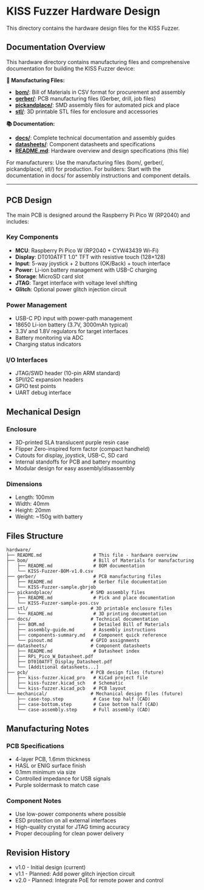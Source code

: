 # KISS Fuzzer Hardware Design

This directory contains the hardware design files for the KISS Fuzzer.

## Documentation Overview

This hardware directory contains manufacturing files and comprehensive documentation for building the KISS Fuzzer device:

**📁 Manufacturing Files:**
- **[bom/](bom/)**: Bill of Materials in CSV format for procurement and assembly
- **[gerber/](gerber/)**: PCB manufacturing files (Gerber, drill, job files)
- **[pickandplace/](pickandplace/)**: SMD assembly files for automated pick and place
- **[stl/](stl/)**: 3D printable STL files for enclosure and accessories

**📚 Documentation:**
- **[docs/](docs/)**: Complete technical documentation and assembly guides
- **[datasheets/](datasheets/)**: Component datasheets and specifications
- **[README.md](README.md)**: Hardware overview and design specifications (this file)

For manufacturers: Use the manufacturing files (bom/, gerber/, pickandplace/, stl/) for production.
For builders: Start with the documentation in docs/ for assembly instructions and component details.

---

## PCB Design

The main PCB is designed around the Raspberry Pi Pico W (RP2040) and includes:

### Key Components
- **MCU**: Raspberry Pi Pico W (RP2040 + CYW43439 Wi-Fi)
- **Display**: DT010ATFT 1.0" TFT with resistive touch (128×128)
- **Input**: 5-way joystick + 2 buttons (OK/Back) + touch interface
- **Power**: Li-ion battery management with USB-C charging
- **Storage**: MicroSD card slot
- **JTAG**: Target interface with voltage level shifting
- **Glitch**: Optional power glitch injection circuit

### Power Management
- USB-C PD input with power-path management
- 18650 Li-ion battery (3.7V, 3000mAh typical)
- 3.3V and 1.8V regulators for target interfaces
- Battery monitoring via ADC
- Charging status indicators

### I/O Interfaces
- JTAG/SWD header (10-pin ARM standard)
- SPI/I2C expansion headers
- GPIO test points
- UART debug interface

## Mechanical Design

### Enclosure
- 3D-printed SLA translucent purple resin case
- Flipper Zero-inspired form factor (compact handheld)
- Cutouts for display, joystick, USB-C, SD card
- Internal standoffs for PCB and battery mounting
- Modular design for easy assembly/disassembly

### Dimensions
- Length: 100mm
- Width: 40mm  
- Height: 20mm
- Weight: ~150g with battery

## Files Structure

```
hardware/
├── README.md                   # This file - hardware overview
├── bom/                        # Bill of Materials for manufacturing
│   ├── README.md               # BOM documentation
│   └── KISS-Fuzzer-BOM-v1.0.csv
├── gerber/                     # PCB manufacturing files
│   ├── README.md               # Gerber file documentation
│   └── KISS-Fuzzer-sample.gbrjob
├── pickandplace/              # SMD assembly files  
│   ├── README.md               # Pick and place documentation
│   └── KISS-Fuzzer-sample-pos.csv
├── stl/                       # 3D printable enclosure files
│   └── README.md               # 3D printing documentation
├── docs/                      # Technical documentation
│   ├── BOM.md                  # Detailed Bill of Materials
│   ├── assembly-guide.md       # Assembly instructions
│   ├── components-summary.md   # Component quick reference
│   └── pinout.md              # GPIO assignments
├── datasheets/                # Component datasheets
│   ├── README.md               # Datasheet index
│   ├── RPi_Pico_W_Datasheet.pdf
│   ├── DT010ATFT_Display_Datasheet.pdf
│   └── [Additional datasheets...]
├── pcb/                       # PCB design files (future)
│   ├── kiss-fuzzer.kicad_pro   # KiCad project file
│   ├── kiss-fuzzer.kicad_sch   # Schematic
│   └── kiss-fuzzer.kicad_pcb   # PCB layout
└── mechanical/                # Mechanical design files (future)
    ├── case-top.step           # Case top half (CAD)
    ├── case-bottom.step        # Case bottom half (CAD)
    └── case-assembly.step      # Full assembly (CAD)
```

## Manufacturing Notes

### PCB Specifications
- 4-layer PCB, 1.6mm thickness
- HASL or ENIG surface finish
- 0.1mm minimum via size
- Controlled impedance for USB signals
- Purple soldermask to match case

### Component Notes
- Use low-power components where possible
- ESD protection on all external interfaces
- High-quality crystal for JTAG timing accuracy
- Proper decoupling for clean power delivery

## Revision History

- v1.0 - Initial design (current)
- v1.1 - Planned: Add power glitch injection circuit
- v2.0 - Planned: Integrate PoE for remote power and control
